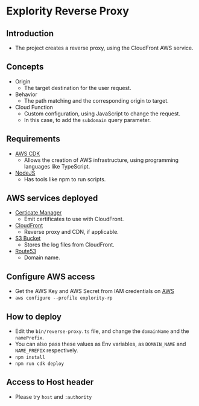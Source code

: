 # Explority Reverse Proxy

## Introduction

- The project creates a reverse proxy, using the CloudFront AWS service.

## Concepts

- Origin
  - The target destination for the user request.
- Behavior
  - The path matching and the corresponding origin to target.
- Cloud Function
  - Custom configuration, using JavaScript to change the request.
  - In this case, to add the `subdomain` query parameter.

## Requirements

- [AWS CDK](https://docs.aws.amazon.com/cdk/v2/guide/getting_started.html)
  - Allows the creation of AWS infrastructure, using programming languages like TypeScript.
- [NodeJS](https://nodejs.org/en/)
  - Has tools like npm to run scripts.

## AWS services deployed

- [Certicate Manager](https://aws.amazon.com/certificate-manager/)
  - Emit certificates to use with CloudFront.
- [CloudFront](https://aws.amazon.com/cloudfront/)
  - Reverse proxy and CDN, if applicable.
- [S3 Bucket](https://aws.amazon.com/s3/)
  - Stores the log files from CloudFront.
- [Route53](https://aws.amazon.com/route53/)
  - Domain name.

## Configure AWS access

- Get the AWS Key and AWS Secret from IAM credentials
  on [AWS](https://us-east-1.console.aws.amazon.com/iamv2/home?region=us-east-1#/home)
- `aws configure --profile explority-rp`

## How to deploy

- Edit the `bin/reverse-proxy.ts` file, and change the `domainName` and the `namePrefix`.
- You can also pass these values as Env variables, as `DOMAIN_NAME` and `NAME_PREFIX` respectively.
- `npm install`
- `npm run cdk deploy`

## Access to Host header

- Please try `host` and `:authority`
